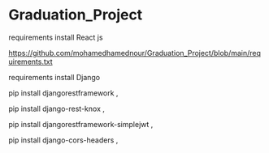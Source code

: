 # Graduation_Project
 
 
 requirements install React js 

https://github.com/mohamedhamednour/Graduation_Project/blob/main/requirements.txt


 requirements install Django 
 
 pip install djangorestframework   ,
 
 pip install django-rest-knox ,
 
 pip install djangorestframework-simplejwt ,
 
pip install django-cors-headers ,

